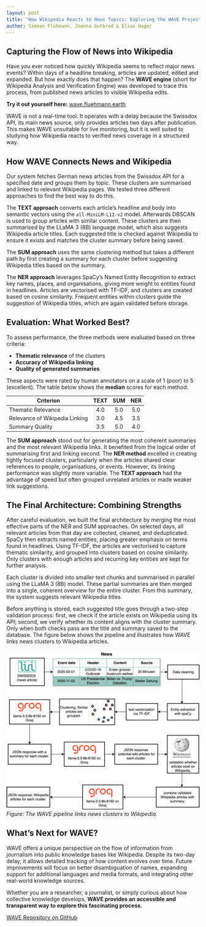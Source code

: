 ```yaml
---
layout: post
title: "How Wikipedia Reacts to News Topics: Exploring the WAVE Project"
author: Simeon Flühmann, Joanna Gutbrod & Elias Hager
---
```


## Capturing the Flow of News into Wikipedia

Have you ever noticed how quickly Wikipedia seems to reflect major news events? Within days of a headline breaking, articles are updated, edited and expanded. But how exactly does that happen? The **WAVE engine** (short for Wikipedia Analysis and Verification Engine) was developed to trace this process, from published news articles to visible Wikipedia edits.

**Try it out yourself here:** [wave.fluehmann.earth](https://wave.fluehmann.earth/)

WAVE is not a real-time tool. It operates with a delay because the Swissdox API, its main news source, only provides articles two days after publication. This makes WAVE unsuitable for live monitoring, but it is well suited to studying how Wikipedia reacts to verified news coverage in a structured way.


## How WAVE Connects News and Wikipedia

Our system fetches German news articles from the Swissdox API for a specified date and groups them by topic. These clusters are summarised and linked to relevant Wikipedia pages. We tested three different approaches to find the best way to do this.

The **TEXT approach** converts each article’s headline and body into semantic vectors using the `all-MiniLM-L12-v2` model. Afterwards DBSCAN is used to group articles with similar content. These clusters are then summarised by the LLaMA 3 (8B)  language model, which also suggests Wikipedia article titles. Each suggested title is checked against Wikipedia to ensure it exists and matches the cluster summary before being saved.

The **SUM approach** uses the same clustering method but takes a different path by first creating a summary for each cluster before suggesting Wikipedia titles based on the summary.

The **NER approach** leverages SpaCy’s Named Entity Recognition to extract key names, places, and organisations, giving more weight to entities found in headlines. Articles are vectorised with TF-IDF, and clusters are created based on cosine similarity. Frequent entities within clusters guide the suggestion of Wikipedia titles, which are again validated before storage.

## Evaluation: What Worked Best?

To assess performance, the three methods were evaluated based on three criteria:

- **Thematic relevance** of the clusters
- **Accuracy of Wikipedia linking**
- **Quality of generated summaries**

These aspects were rated by human annotators on a scale of 1 (poor) to 5 (excellent). The table below shows the **median** scores for each method:

| **Criterion**                    | **TEXT** | **SUM** | **NER** |
|----------------------------------|:--------:|:-------:|:-------:|
| Thematic Relevance               |   4.0    |   5.0   |   5.0   |
| Relevance of Wikipedia Linking   |   3.0    |   4.5   |   3.5   |
| Summary Quality                  |   3.5    |   5.0   |   4.0   |

The **SUM approach** stood out for generating the most coherent summaries and the most relevant Wikipedia links. It benefited from the logical order of summarising first and linking second. The **NER method** excelled in creating tightly focused clusters, particularly when the articles shared clear references to people, organisations, or events. However, its linking performance was slightly more variable. The **TEXT approach** had the advantage of speed but often grouped unrelated articles or made weaker link suggestions.

## The Final Architecture: Combining Strengths

After careful evaluation, we built the final architecture by merging the most effective parts of the NER and SUM approaches.
On selected days, all relevant articles from that day are collected, cleaned, and deduplicated. SpaCy then extracts named entities, placing greater emphasis on terms found in headlines. Using TF-IDF, the articles are vectorised to capture thematic similarity, and grouped into clusters based on cosine similarity. Only clusters with enough articles and recurring key entities are kept for further analysis.

Each cluster is divided into smaller text chunks and summarised in parallel using the LLaMA 3 (8B) model. These partial summaries are then merged into a single, coherent overview for the entire cluster. From this summary, the system suggests relevant Wikipedia titles.

Before anything is stored, each suggested title goes through a two-step validation process: first, we check if the article exists on Wikipedia using its API; second, we verify whether its content aligns with the cluster summary. Only when both checks pass are the title and summary saved to the database. The figure below shows the pipeline and illustrates how WAVE links news clusters to Wikipedia articles.

![System architecture of Wave](./assets/img/2025-05-25-group10-wave-architecture.png)  
*Figure: The WAVE pipeline links news clusters to Wikipedia.*

## What’s Next for WAVE?

WAVE offers a unique perspective on the flow of information from journalism into public knowledge bases like Wikipedia. Despite its two-day delay, it allows detailed tracking of how content evolves over time. Future improvements will focus on better disambiguation of names, expanding support for additional languages and media formats, and integrating other real-world knowledge sources.

Whether you are a researcher, a journalist, or simply curious about how collective knowledge develops, **WAVE provides an accessible and transparent way to explore this fascinating process.**

[WAVE Repository on GitHub](https://github.com/BDP25/WAVE.git)
